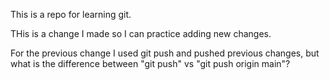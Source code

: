 This is a repo for learning git.

THis is a change I made so I can practice adding new changes. 

For the previous change I used git push and pushed previous changes,
but what is the difference between "git push" vs "git push origin main"?